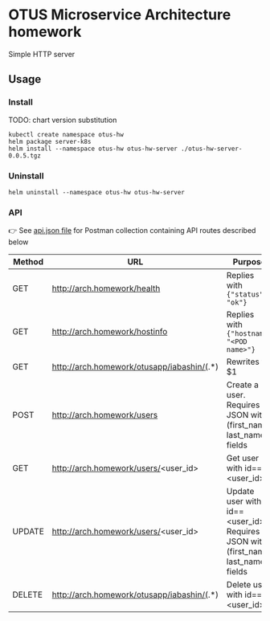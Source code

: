 # OTUS Microservice Architecture homework

Simple HTTP server

## Usage

### Install
TODO: chart version substitution
```shell
kubectl create namespace otus-hw
helm package server-k8s
helm install --namespace otus-hw otus-hw-server ./otus-hw-server-0.0.5.tgz
```

### Uninstall
```shell
helm uninstall --namespace otus-hw otus-hw-server
```

### API

:point_right: See [api.json file](./api.json) for Postman collection containing API routes described below

| Method | URL                                        | Purpose                                                                                |
|--------|--------------------------------------------|----------------------------------------------------------------------------------------|
| GET    | http://arch.homework/health                | Replies with `{"status": "ok"}`                                                        |
| GET    | http://arch.homework/hostinfo              | Replies with `{"hostname" "<POD name>"}`                                               |
| GET    | http://arch.homework/otusapp/iabashin/(.*) | Rewrites to $1                                                                         |
| POST   | http://arch.homework/users                 | Create a user. Requires JSON with (first_name, last_name) fields                       |
| GET    | http://arch.homework/users/<user_id>       | Get user with id==<user_id>                                                            |
| UPDATE | http://arch.homework/users/<user_id>       | Update user with id==<user_id>. <br/>Requires JSON with (first_name, last_name) fields |
| DELETE | http://arch.homework/otusapp/iabashin/(.*) | Delete user with id==<user_id>                                                         |




